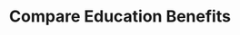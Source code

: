 ---
title: Compare Education Benefits
href: https://www.benefits.va.gov/gibill/comparison_tool.asp
order: 12
spoke: More Resources
---